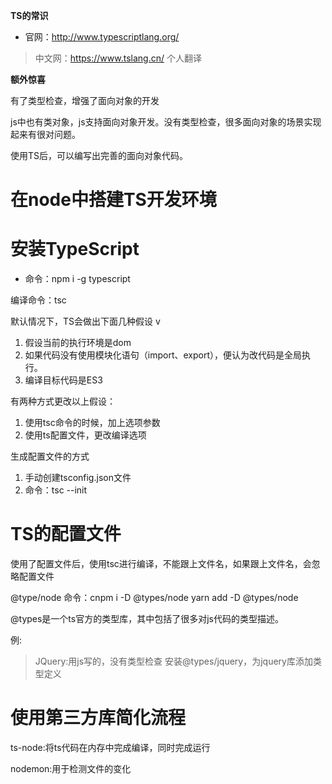 **TS的常识**

- 官网：http://www.typescriptlang.org/

> 中文网：https://www.tslang.cn/ 个人翻译

**额外惊喜**

有了类型检查，增强了面向对象的开发

js中也有类对象，js支持面向对象开发。没有类型检查，很多面向对象的场景实现起来有很对问题。

使用TS后，可以编写出完善的面向对象代码。


# 在node中搭建TS开发环境

# 安装TypeScript

- 命令：npm i -g typescript

编译命令：tsc

默认情况下，TS会做出下面几种假设
v
1. 假设当前的执行环境是dom
2. 如果代码没有使用模块化语句（import、export），便认为改代码是全局执行。
3. 编译目标代码是ES3

有两种方式更改以上假设：

 1. 使用tsc命令的时候，加上选项参数
 2. 使用ts配置文件，更改编译选项

 生成配置文件的方式

 1. 手动创建tsconfig.json文件
 2. 命令：tsc --init

# TS的配置文件

 使用了配置文件后，使用tsc进行编译，不能跟上文件名，如果跟上文件名，会忽略配置文件

 @type/node
 命令：cnpm i -D @types/node
 yarn add -D @types/node


 @types是一个ts官方的类型库，其中包括了很多对js代码的类型描述。

 例:
 > JQuery:用js写的，没有类型检查
 > 安装@types/jquery，为jquery库添加类型定义

 # 使用第三方库简化流程

 ts-node:将ts代码在内存中完成编译，同时完成运行

 nodemon:用于检测文件的变化 